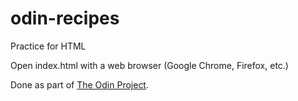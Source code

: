 # odin-recipes

Practice for HTML

Open index.html with a web browser (Google Chrome, Firefox, etc.)

Done as part of [The Odin Project](https://www.theodinproject.com/).
